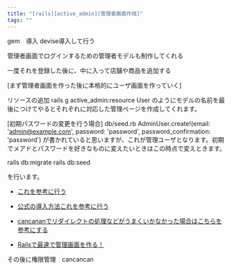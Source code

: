 ```yaml
---
title: "[rails][active_admin][管理者画面作成]"
tags: ""
---
```


gem　導入
devise導入して行う

管理者画面でログインするための管理者モデルも制作してくれる

一度それを登録した後に、中に入って店舗や商品を追加する

[まず管理者画面を作った後に本格的にユーザ画面を作っていく]

リソースの追加
rails g active_admin:resource User
のようにモデルの名前を最後につけてやるとそれぞれに対応した管理ページを作成してくれます。

[初期パスワードの変更を行う場合]
db/seed.rb
AdminUser.create!(email: 'admin@example.com', password: 'password', password_confirmation: 'password')
が書かれていると思いますが、これが管理ユーザとなります。初期でメアドとパスワードを好きなものに変えたいときはこの時点で変えときます。

rails db:migrate
rails db:seed

を行います。

-   [これを参考に行う](https://ccbaxy.xyz/blog/2019/11/08/ruby12/)

-   [公式の導入方法これを参考に行う](https://activeadmin.info/0-installation.html)

-   [cancananでリダイレクトの処理などがうまくいかなかった場合はこちらを参考にする](https://qiita.com/Tsukuni/items/9e0e4cf707c27a8854ba)

-   [Railsで最速で管理画面を作る！](https://qiita.com/enomotodev/items/5f6d9348207124a41bf9)

その後に権限管理　cancancan
